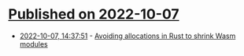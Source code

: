 # [Published on 2022-10-07](index.md)

* [2022-10-07, 14:37:51](https://lobste.rs/s/p5lhde/avoiding_allocations_rust_shrink_wasm) - [Avoiding allocations in Rust to shrink Wasm modules](https://nickb.dev/blog/avoiding-allocations-in-rust-to-shrink-wasm-modules/)
